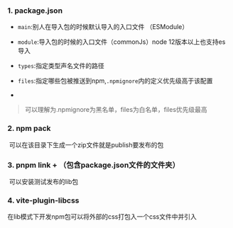 ### 1. package.json

- `main`:别人在导入包的时候默认导入的入口文件 （ESModule）

- `module`:导入包的时候的入口文件（commonJs）node 12版本以上也支持es导入

- `types`:指定类型声名文件的路径

- `files`:指定哪些包被推送到npm,`.npmignore`内的定义优先级高于该配置

- 

  > 可以理解为.npmignore为黑名单，files为白名单，files优先级最高

### 2. npm pack

​	可以在该目录下生成一个zip文件就是publish要发布的包

### 3. pnpm link + （包含package.json文件的文件夹）

​	可以安装测试发布的lib包

### 4. vite-plugin-libcss

在lib模式下开发npm包可以将外部的css打包入一个css文件中并引入